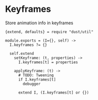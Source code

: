 Keyframes
=========

Store animation info in keyframes

    {extend, defaults} = require "dust/util"

    module.exports = (I={}, self) ->
      I.keyframes ?= {}

      self.extend
        setKeyframe: (t, properties) ->
          I.keyframes[t] = properties

        applyKeyframe: (t) ->
          # TODO: Tweening
          if I.keyframes[t]
            debugger

          extend I, (I.keyframes[t] or {})
